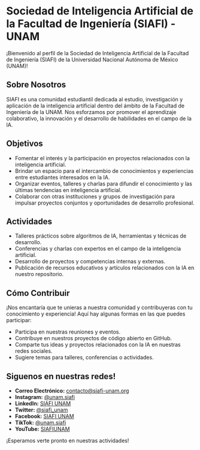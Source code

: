 # Sociedad de Inteligencia Artificial de la Facultad de Ingeniería (SIAFI) - UNAM

¡Bienvenido al perfil de la Sociedad de Inteligencia Artificial de la Facultad de Ingeniería (SIAFI) de la Universidad Nacional Autónoma de México (UNAM)!

## Sobre Nosotros

SIAFI es una comunidad estudiantil dedicada al estudio, investigación y aplicación de la inteligencia artificial dentro del ámbito de la Facultad de Ingeniería de la UNAM. Nos esforzamos por promover el aprendizaje colaborativo, la innovación y el desarrollo de habilidades en el campo de la IA.

## Objetivos

- Fomentar el interés y la participación en proyectos relacionados con la inteligencia artificial.
- Brindar un espacio para el intercambio de conocimientos y experiencias entre estudiantes interesados en la IA.
- Organizar eventos, talleres y charlas para difundir el conocimiento y las últimas tendencias en inteligencia artificial.
- Colaborar con otras instituciones y grupos de investigación para impulsar proyectos conjuntos y oportunidades de desarrollo profesional.

## Actividades

- Talleres prácticos sobre algoritmos de IA, herramientas y técnicas de desarrollo.
- Conferencias y charlas con expertos en el campo de la inteligencia artificial.
- Desarrollo de proyectos y competencias internas y externas.
- Publicación de recursos educativos y artículos relacionados con la IA en nuestro repositorio.

## Cómo Contribuir

¡Nos encantaría que te unieras a nuestra comunidad y contribuyeras con tu conocimiento y experiencia! Aquí hay algunas formas en las que puedes participar:

- Participa en nuestras reuniones y eventos.
- Contribuye en nuestros proyectos de código abierto en GitHub.
- Comparte tus ideas y proyectos relacionados con la IA en nuestras redes sociales.
- Sugiere temas para talleres, conferencias o actividades.

## Siguenos en nuestras redes!

- **Correo Electrónico:** contacto@siafi-unam.org
- **Instagram:** [@unam.siafi](https://www.instagram.com/unam.siafi/)
- **LinkedIn:** [SIAFI UNAM](https://www.linkedin.com/company/siafiunam/)
- **Twitter:** [@siafi_unam](https://twitter.com/siafi_unam)
- **Facebook:** [SIAFI UNAM](https://www.facebook.com/UNAM.SIAFI)
- **TikTok:** [@unam.siafi](https://www.tiktok.com/@unam.siafi)
- **YouTube:** [SIAFIUNAM](https://www.youtube.com/c/SIAFIUNAM)

¡Esperamos verte pronto en nuestras actividades!
